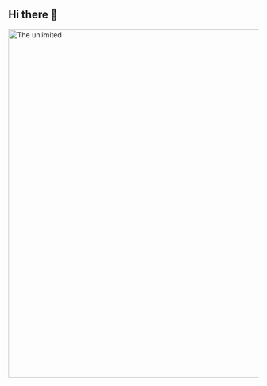 ## Hi there 👋

<img src="https://github.com/BagaB7/BagaB7/commit/5b95879bbf9cdef85bb3e25374ed4578b32e6b82" alt="The unlimited" width="700">

